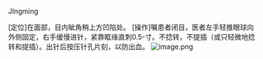 JIngming

[定位]在面部，目内眦角稍上方凹陷处。 
[操作]嘱患者闭目，医者左手轻推眼球向外侧固定，右手缓慢进针，紧靠眶缘直刺0.5-寸。不捻转，不提插（或只轻微地捻转和提插）。出针后按压针孔片刻，以防出血。
![image.png](https://picgo18719498306.oss-cn-guangzhou.aliyuncs.com/20250423193116922.png)
